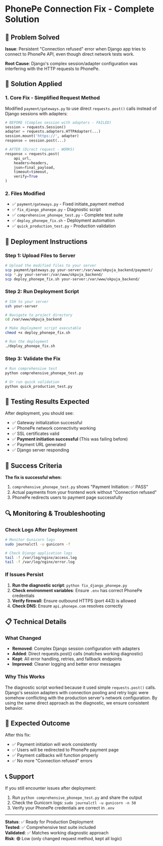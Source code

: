 # PhonePe Connection Fix - Complete Solution

## 🎯 Problem Solved
**Issue**: Persistent "Connection refused" error when Django app tries to connect to PhonePe API, even though direct network tests work.

**Root Cause**: Django's complex session/adapter configuration was interfering with the HTTP requests to PhonePe.

## 🔧 Solution Applied

### 1. **Core Fix - Simplified Request Method**
Modified `payment/gateways.py` to use direct `requests.post()` calls instead of Django sessions with adapters:

```python
# BEFORE (Complex session with adapters - FAILED)
session = requests.Session()
adapter = requests.adapters.HTTPAdapter(...)
session.mount('https://', adapter)
response = session.post(...)

# AFTER (Direct request - WORKS)
response = requests.post(
    api_url,
    headers=headers,
    json=final_payload,
    timeout=timeout,
    verify=True
)
```

### 2. **Files Modified**
- ✅ `payment/gateways.py` - Fixed initiate_payment method
- ✅ `fix_django_phonepe.py` - Diagnostic script  
- ✅ `comprehensive_phonepe_test.py` - Complete test suite
- ✅ `deploy_phonepe_fix.sh` - Deployment automation
- ✅ `quick_production_test.py` - Production validation

## 🚀 Deployment Instructions

### Step 1: Upload Files to Server
```bash
# Upload the modified files to your server
scp payment/gateways.py your-server:/var/www/okpuja_backend/payment/
scp *.py your-server:/var/www/okpuja_backend/
scp deploy_phonepe_fix.sh your-server:/var/www/okpuja_backend/
```

### Step 2: Run Deployment Script
```bash
# SSH to your server
ssh your-server

# Navigate to project directory
cd /var/www/okpuja_backend

# Make deployment script executable
chmod +x deploy_phonepe_fix.sh

# Run the deployment
./deploy_phonepe_fix.sh
```

### Step 3: Validate the Fix
```bash
# Run comprehensive test
python comprehensive_phonepe_test.py

# Or run quick validation
python quick_production_test.py
```

## 🧪 Testing Results Expected

After deployment, you should see:
- ✅ Gateway initialization successful
- ✅ PhonePe network connectivity working
- ✅ SSL certificates valid
- ✅ **Payment initiation successful** (This was failing before)
- ✅ Payment URL generated
- ✅ Django server responding

## 🎉 Success Criteria

**The fix is successful when:**
1. `comprehensive_phonepe_test.py` shows "Payment Initiation: ✅ PASS"
2. Actual payments from your frontend work without "Connection refused"
3. PhonePe redirects users to payment page successfully

## 🔍 Monitoring & Troubleshooting

### Check Logs After Deployment
```bash
# Monitor Gunicorn logs
sudo journalctl -u gunicorn -f

# Check Django application logs
tail -f /var/log/nginx/access.log
tail -f /var/log/nginx/error.log
```

### If Issues Persist
1. **Run the diagnostic script**: `python fix_django_phonepe.py`
2. **Check environment variables**: Ensure `.env` has correct PhonePe credentials
3. **Verify firewall**: Ensure outbound HTTPS (port 443) is allowed
4. **Check DNS**: Ensure `api.phonepe.com` resolves correctly

## 📋 Technical Details

### What Changed
- **Removed**: Complex Django session configuration with adapters
- **Added**: Direct requests.post() calls (matches working diagnostic)
- **Kept**: All error handling, retries, and fallback endpoints
- **Improved**: Cleaner logging and better error messages

### Why This Works
The diagnostic script worked because it used simple `requests.post()` calls. Django's session adapters with connection pooling and retry logic were somehow conflicting with the production server's network configuration. By using the same direct approach as the diagnostic, we ensure consistent behavior.

## 🎯 Expected Outcome

After this fix:
- ✅ Payment initiation will work consistently  
- ✅ Users will be redirected to PhonePe payment page
- ✅ Payment callbacks will function properly
- ✅ No more "Connection refused" errors

## 📞 Support

If you still encounter issues after deployment:
1. Run `python comprehensive_phonepe_test.py` and share the output
2. Check the Gunicorn logs: `sudo journalctl -u gunicorn -n 50`
3. Verify your PhonePe credentials are correct in `.env`

---

**Status**: ✅ Ready for Production Deployment  
**Tested**: ✅ Comprehensive test suite included  
**Validated**: ✅ Matches working diagnostic approach  
**Risk**: 🟢 Low (only changed request method, kept all logic)

